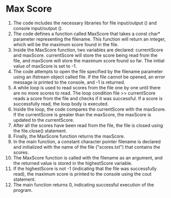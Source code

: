 
# Max Score

1.	The code includes the necessary libraries for file input/output (<fstream>) and console input/output (<iostream>).
2.	The code defines a function called MaxScore that takes a const char* parameter representing the filename. This function will return an integer, which will be the maximum score found in the file.
3.	Inside the MaxScore function, two variables are declared: currentScore and maxScore. currentScore will store the score being read from the file, and maxScore will store the maximum score found so far. The initial value of maxScore is set to -1.
4.	The code attempts to open the file specified by the filename parameter using an ifstream object called file. If the file cannot be opened, an error message is printed to the console, and -1 is returned.
5.	A while loop is used to read scores from the file one by one until there are no more scores to read. The loop condition file >> currentScore reads a score from the file and checks if it was successful. If a score is successfully read, the loop body is executed.
6.	Inside the loop, the code compares the currentScore with the maxScore. If the currentScore is greater than the maxScore, the maxScore is updated to the currentScore.
7.	After all the scores have been read from the file, the file is closed using the file.close() statement.
8.	Finally, the MaxScore function returns the maxScore.
9.	In the main function, a constant character pointer filename is declared and initialized with the name of the file ("scores.txt") that contains the scores.
10.	The MaxScore function is called with the filename as an argument, and the returned value is stored in the highestScore variable.
11.	If the highestScore is not -1 (indicating that the file was successfully read), the maximum score is printed to the console using the cout statement.
12.	The main function returns 0, indicating successful execution of the program.